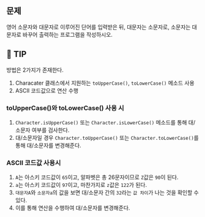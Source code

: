 ## 문제
영어 소문자와 대문자로 이루어진 단어를 입력받은 뒤, 대문자는 소문자로, 소문자는 대문자로 바꾸어 출력하는 프로그램을 작성하시오.

## 📌 TIP
방법은 2가지가 존재한다.
1. Characater 클래스에서 지원하는 `toUpperCase()`, `toLowerCase()` 메소드 사용
2. ASCII 코드값으로 연산 수행

### toUpperCase()와 toLowerCase() 사용 시
1. `Character.isUpperCase()` 또는 `Character.isLowerCase()` 메소드를 통해 대/소문자 여부를 검사한다.
2. 대/소문자일 경우 `Character.toUpperCase()` 또는 `Character.toLowerCase()`를 통해 대/소문자를 변경해준다.

### ASCII 코드값 사용시
1. `A`는 아스키 코드값이 `65`이고, 알파벳은 총 26문자이므로 `Z`값은 `90`이 된다.
2. `a`는 아스키 코드값이 `97`이고, 마찬가지로 `z`값은 `122`가 된다.
3. `대문자A`와 `소문자a`의 값을 보면 대/소문자 간의 `32`라는 `값 차이`가 나는 것을 확인할 수 있다.
4. 이를 통해 연산을 수행하여 대/소문자를 변경해준다.
